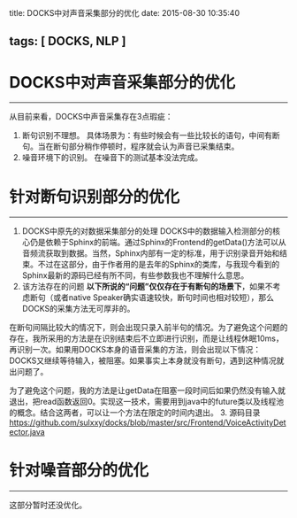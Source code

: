 title: DOCKS中对声音采集部分的优化
date: 2015-08-30 10:35:40

tags: [ DOCKS, NLP ]
---

# DOCKS中对声音采集部分的优化
---
从目前来看，DOCKS中声音采集存在3点瑕疵：
1. 断句识别不理想。
具体场景为：有些时候会有一些比较长的语句，中间有断句。当在断句部分稍作停顿时，程序就会认为声音已采集结束。
2. 噪音环境下的识别。
在噪音下的测试基本没法完成。
<!-- more -->

# 针对断句识别部分的优化
---
1. DOCKS中原先的对数据采集部分的处理
DOCKS中的数据输入检测部分的核心仍是依赖于Sphinx的前端。通过Sphinx的Frontend的getData()方法可以从音频流获取到数据。当然，Sphinx内部有一定的标准，用于识别录音开始和结束。不过在这部分，由于作者用的是去年的Sphinx的类库，与我现今看到的Sphinx最新的源码已经有所不同，有些参数我也不理解什么意思。
2. 该方法存在的问题
**以下所说的“问题”仅仅存在于有断句的场景下**，如果不考虑断句（或者native Speaker确实语速较快，断句时间也相对较短），那么DOCKS的采集方法无可厚非的。

在断句间隔比较大的情况下，则会出现只录入前半句的情况。为了避免这个问题的存在，我所采用的方法是在识别结束后不立即进行识别，而是让线程休眠10ms，再识别一次。如果用DOCKS本身的语音采集的方法，则会出现以下情况：DOCKS又继续等待输入，被阻塞。如果事实上本身就没有断句，遇到这种情况就出问题了。

为了避免这个问题，我的方法是让getData在阻塞一段时间后如果仍然没有输入就退出，把read函数返回0。实现这一技术，需要用到java中的future类以及线程池的概念。结合这两者，可以让一个方法在限定的时间内退出。
3. 源码目录
https://github.com/sulxxy/docks/blob/master/src/Frontend/VoiceActivityDetector.java

# 针对噪音部分的优化
---
这部分暂时还没优化。

